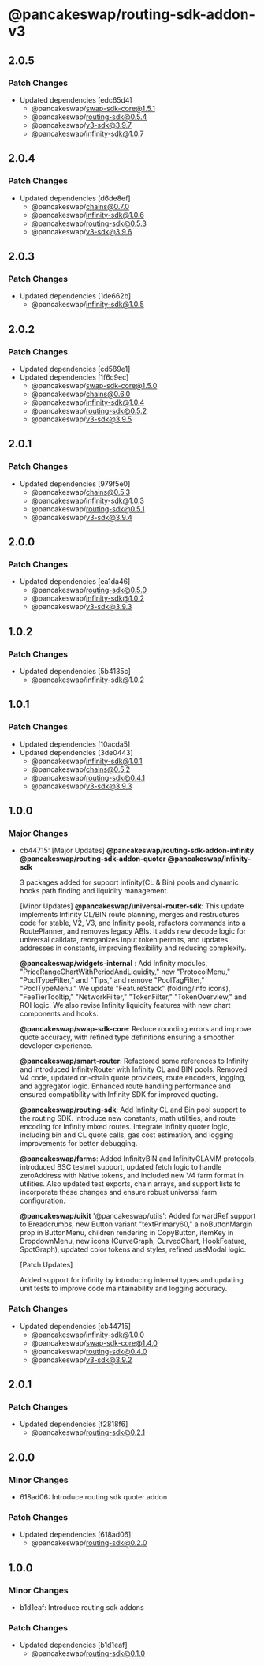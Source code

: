 # @pancakeswap/routing-sdk-addon-v3

## 2.0.5

### Patch Changes

- Updated dependencies [edc65d4]
  - @pancakeswap/swap-sdk-core@1.5.1
  - @pancakeswap/routing-sdk@0.5.4
  - @pancakeswap/v3-sdk@3.9.7
  - @pancakeswap/infinity-sdk@1.0.7

## 2.0.4

### Patch Changes

- Updated dependencies [d6de8ef]
  - @pancakeswap/chains@0.7.0
  - @pancakeswap/infinity-sdk@1.0.6
  - @pancakeswap/routing-sdk@0.5.3
  - @pancakeswap/v3-sdk@3.9.6

## 2.0.3

### Patch Changes

- Updated dependencies [1de662b]
  - @pancakeswap/infinity-sdk@1.0.5

## 2.0.2

### Patch Changes

- Updated dependencies [cd589e1]
- Updated dependencies [1f6c9ec]
  - @pancakeswap/swap-sdk-core@1.5.0
  - @pancakeswap/chains@0.6.0
  - @pancakeswap/infinity-sdk@1.0.4
  - @pancakeswap/routing-sdk@0.5.2
  - @pancakeswap/v3-sdk@3.9.5

## 2.0.1

### Patch Changes

- Updated dependencies [979f5e0]
  - @pancakeswap/chains@0.5.3
  - @pancakeswap/infinity-sdk@1.0.3
  - @pancakeswap/routing-sdk@0.5.1
  - @pancakeswap/v3-sdk@3.9.4

## 2.0.0

### Patch Changes

- Updated dependencies [ea1da46]
  - @pancakeswap/routing-sdk@0.5.0
  - @pancakeswap/infinity-sdk@1.0.2
  - @pancakeswap/v3-sdk@3.9.3

## 1.0.2

### Patch Changes

- Updated dependencies [5b4135c]
  - @pancakeswap/infinity-sdk@1.0.2

## 1.0.1

### Patch Changes

- Updated dependencies [10acda5]
- Updated dependencies [3de0443]
  - @pancakeswap/infinity-sdk@1.0.1
  - @pancakeswap/chains@0.5.2
  - @pancakeswap/routing-sdk@0.4.1
  - @pancakeswap/v3-sdk@3.9.3

## 1.0.0

### Major Changes

- cb44715: [Major Updates]
  **@pancakeswap/routing-sdk-addon-infinity**
  **@pancakeswap/routing-sdk-addon-quoter**
  **@pancakeswap/infinity-sdk**

  3 packages added for support infinity(CL & Bin) pools and dynamic hooks path finding and liquidity management.

  [Minor Updates]
  **@pancakeswap/universal-router-sdk**: This update implements Infinity CL/BIN route planning, merges and restructures code for stable, V2, V3, and Infinity pools, refactors commands into a RoutePlanner, and removes legacy ABIs. It adds new decode logic for universal calldata, reorganizes input token permits, and updates addresses in constants, improving flexibility and reducing complexity.

  **@pancakeswap/widgets-internal** : Add Infinity modules, "PriceRangeChartWithPeriodAndLiquidity," new "ProtocolMenu," "PoolTypeFilter," and "Tips," and remove "PoolTagFilter," "PoolTypeMenu." We update "FeatureStack" (folding/info icons), "FeeTierTooltip," "NetworkFilter," "TokenFilter," "TokenOverview," and ROI logic. We also revise Infinity liquidity features with new chart components and hooks.

  **@pancakeswap/swap-sdk-core**: Reduce rounding errors and improve quote accuracy, with refined type definitions ensuring a smoother developer experience.

  **@pancakeswap/smart-router**: Refactored some references to Infinity and introduced InfinityRouter with Infinity CL and BIN pools. Removed V4 code, updated on-chain quote providers, route encoders, logging, and aggregator logic. Enhanced route handling performance and ensured compatibility with Infinity SDK for improved quoting.

  **@pancakeswap/routing-sdk**: Add Infinity CL and Bin pool support to the routing SDK. Introduce new constants, math utilities, and route encoding for Infinity mixed routes. Integrate Infinity quoter logic, including bin and CL quote calls, gas cost estimation, and logging improvements for better debugging.

  **@pancakeswap/farms**: Added InfinityBIN and InfinityCLAMM protocols, introduced BSC testnet support, updated fetch logic to handle zeroAddress with Native tokens, and included new V4 farm format in utilities. Also updated test exports, chain arrays, and support lists to incorporate these changes and ensure robust universal farm configuration.

  **@pancakeswap/uikit**
  '@pancakeswap/utils': Added forwardRef support to Breadcrumbs, new Button variant "textPrimary60," a noButtonMargin prop in ButtonMenu, children rendering in CopyButton, itemKey in DropdownMenu, new icons (CurveGraph, CurvedChart, HookFeature, SpotGraph), updated color tokens and styles, refined useModal logic.

  [Patch Updates]

  Added support for infinity by introducing internal types and updating unit tests to improve code maintainability and logging accuracy.

### Patch Changes

- Updated dependencies [cb44715]
  - @pancakeswap/infinity-sdk@1.0.0
  - @pancakeswap/swap-sdk-core@1.4.0
  - @pancakeswap/routing-sdk@0.4.0
  - @pancakeswap/v3-sdk@3.9.2

## 2.0.1

### Patch Changes

- Updated dependencies [f2818f6]
  - @pancakeswap/routing-sdk@0.2.1

## 2.0.0

### Minor Changes

- 618ad06: Introduce routing sdk quoter addon

### Patch Changes

- Updated dependencies [618ad06]
  - @pancakeswap/routing-sdk@0.2.0

## 1.0.0

### Minor Changes

- b1d1eaf: Introduce routing sdk addons

### Patch Changes

- Updated dependencies [b1d1eaf]
  - @pancakeswap/routing-sdk@0.1.0
